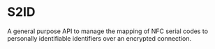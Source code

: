 # S2ID
A general purpose API to manage the mapping of NFC serial codes to personally identifiable identifiers over an encrypted connection.
